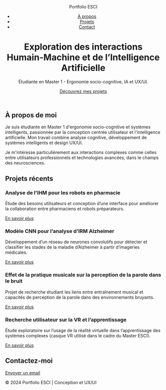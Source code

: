 <!DOCTYPE html>
<html lang="fr">
<head>
    <meta charset="UTF-8">
    <meta name="viewport" content="width=device-width, initial-scale=1.0">
    <meta name="description" content="Portfolio Master ESCI - Ergonomie, IA, et UX/UI">
    <link rel="stylesheet" href="style.css">
    <link href="https://fonts.googleapis.com/css2?family=Roboto:wght@400;700&display=swap" rel="stylesheet">
</head>
<body>
    <header>
        <nav>
            <div class="logo">Portfolio ESCI</div>
            <ul>
                <li><a href="#about">À propos</a></li>
                <li><a href="#projects">Projets</a></li>
                <li><a href="#contact">Contact</a></li>
            </ul>
        </nav>
        <div class="hero">
            <h1>Exploration des interactions Humain-Machine et de l’Intelligence Artificielle</h1>
            <p>Étudiante en Master 1 - Ergonomie socio-cognitive, IA et UX/UI.</p>
            <a href="#projects" class="btn-primary">Découvrez mes projets</a>
        </div>
    </header>
    <main>
        <section id="about">
            <div class="container">
                <h2>À propos de moi</h2>
                <p>
                    Je suis étudiante en Master 1 d'ergonomie socio-cognitive et systèmes intelligents, passionnée par la conception centrée utilisateur et l'intelligence artificielle. Mon travail combine analyse cognitive, développement de systèmes intelligents et design UX/UI.
                </p>
                <p>
                    Je m'intéresse particulièrement aux interactions complexes comme celles entre utilisateurs professionnels et technologies avancées, dans le champs des neurosciences.
                </p>
            </div>
        </section>
        <section id="projects">
            <div class="container">
                <h2>Projets récents</h2>
                <div class="project-grid">
                    <div class="project-card">
                        <h3>Analyse de l'IHM pour les robots en pharmacie</h3>
                        <p>
                            Étude des besoins utilisateurs et conception d’une interface pour améliorer la collaboration entre pharmaciens et robots préparateurs.
                        </p>
                        <a href="https://www.figma.com/design/v1LVLaDGnx6lKTbqrjXkdu/IHM-Pharmacie?node-id=0-1&m=dev&t=XxqisdkceLboDoJI-1" target="_blank">En savoir plus</a>
                    </div>
                    <div class="project-card">
                        <h3>Modèle CNN pour l’analyse d’IRM Alzheimer</h3>
                        <p>
                            Développement d’un réseau de neurones convolutifs pour détecter et classifier les stades de la maladie d’Alzheimer à partir d’imageries médicales.
                        </p>
                        <a href="#" target="_blank">En savoir plus</a>
                    </div>
                    <div class="project-card">
                        <h3>Effet de la pratique musicale sur la perception de la parole dans le bruit</h3>
                        <p>
                            Projet de recherche étudiant les liens entre entraînement musical et capacités de perception de la parole dans des environnements bruyants.
                        </p>
                        <a href="#" target="_blank">En savoir plus</a>
                    </div>
                    <div class="project-card">
                        <h3>Recherche utilisateur sur la VR et l’apprentissage</h3>
                        <p>
                            Étude exploratoire sur l’usage de la réalité virtuelle dans l’apprentissage des systèmes complexes (casque VR utilisé dans le cadre du Master ESCI).
                        </p>
                        <a href="#" target="_blank">En savoir plus</a>
                    </div>
                </div>
            </div>
        </section>
        <section id="contact">
            <div class="container">
                <h2>Contactez-moi</h2>
                <p>
                </p>
                <a href="mailto:votre.email@example.com" class="btn-secondary">Envoyer un email</a>
            </div>
        </section>
    </main>
    <footer>
        <div class="container">
            <p>&copy; 2024 Portfolio ESCI | Conception et UX/UI</p>
        </div>
    </footer>
</body>
</html>

